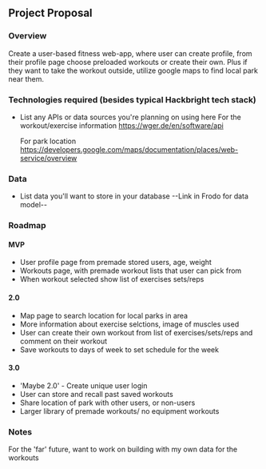 ## Project Proposal

### Overview

Create a user-based fitness web-app, where user can create profile, from their profile page choose preloaded workouts or create their own. Plus if they want to take the workout outside, utilize google maps to find local park near them. 

### Technologies required (besides typical Hackbright tech stack)

- List any APIs or data sources you're planning on using here
    For the workout/exercise information 
    https://wger.de/en/software/api

    For park location 
    https://developers.google.com/maps/documentation/places/web-service/overview

### Data

- List data you'll want to store in your database
        --Link in Frodo for data model--

### Roadmap

#### MVP

- User profile page from premade stored users, age, weight
- Workouts page, with premade workout lists that user can pick from 
- When workout selected show list of exercises sets/reps


#### 2.0

- Map page to search location for local parks in area
- More information about exercise selctions, image of muscles used
- User can create their own workout from list of exercises/sets/reps
    and comment on their workout
- Save workouts to days of week to set schedule for the week

#### 3.0

- 'Maybe 2.0' - Create unique user login
- User can store and recall past saved workouts
- Share location of park with other users, or non-users
- Larger library of premade workouts/ no equipment workouts

### Notes

For the 'far' future, want to work on building with my own data for the workouts 